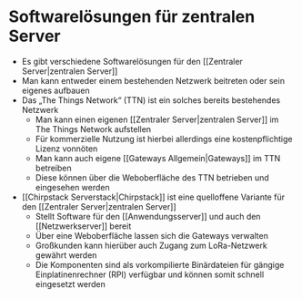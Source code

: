 # Softwarelösungen für zentralen Server
- Es gibt verschiedene Softwarelösungen für den [[Zentraler Server|zentralen Server]]
- Man kann entweder einem bestehenden Netzwerk beitreten oder sein eigenes aufbauen
- Das „The Things Network“ (TTN) ist ein solches bereits bestehendes Netzwerk
	- Man kann einen eigenen [[Zentraler Server|zentralen Server]] im The Things Network aufstellen
	- Für kommerzielle Nutzung ist hierbei allerdings eine kostenpflichtige Lizenz vonnöten
	- Man kann auch eigene [[Gateways Allgemein|Gateways]] im TTN betreiben
	- Diese können über die Weboberfläche des TTN betrieben und eingesehen werden
- [[Chirpstack Serverstack|Chirpstack]] ist eine quelloffene Variante für den [[Zentraler Server|zentralen Server]]
	- Stellt Software für den [[Anwendungsserver]] und auch den [[Netzwerkserver]] bereit
	- Über eine Weboberfläche lassen sich die Gateways verwalten
	- Großkunden kann hierüber auch Zugang zum LoRa-Netzwerk gewährt werden
	- Die Komponenten sind als vorkompilierte Binärdateien für gängige Einplatinenrechner (RPI) verfügbar und können somit schnell eingesetzt werden
